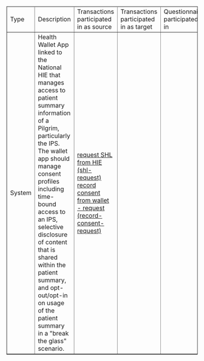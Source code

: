 <table border="1" class="dataframe table table-striped table-bordered">
  <thead class="header">
    <td>Type</td>
    <td>Description</td>
    <td>Transactions participated in as source</td>
    <td>Transactions participated in as target</td>
    <td>Questionnaire participated in</td>
  </thead>
  <tbody>
    <tr>
      <td>System</td>
      <td>Health Wallet App linked to the National HIE that manages access to  patient summary information of a Pilgrim, particularly the IPS. The wallet app should manage consent profiles including time-bound access to an IPS, selective disclosure of content that is shared within the patient summary, and opt-out/opt-in on usage of the patient summary in a "break the glass" scenario.</td>
      <td><a href="transaction-shl-request.html">request SHL from HIE (shl-request)</a>
      <a href="transaction-record-consent-request.html">record consent from wallet - request (record-consent-request)</a> </td>
      <td></td>
    </tr>
  </tbody>
</table>

